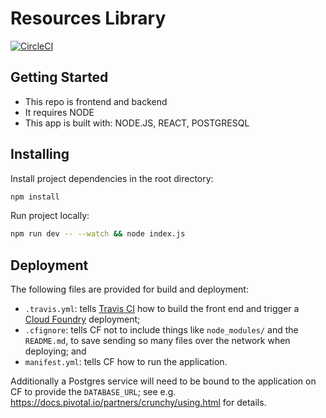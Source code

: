 # Resources Library

[![CircleCI](https://circleci.com/gh/CodeYourFuture/resource-library.svg?style=svg)](https://circleci.com/gh/CodeYourFuture/resource-library)

## Getting Started

- This repo is frontend and backend
- It requires NODE
- This app is built with:
  NODE.JS,
  REACT,
  POSTGRESQL

## Installing

Install project dependencies in the root directory:

```sh
npm install
```

Run project locally:

```sh
npm run dev -- --watch && node index.js
```

## Deployment

The following files are provided for build and deployment:

- `.travis.yml`: tells [Travis CI] how to build the front end and trigger a [Cloud Foundry](CF) deployment;
- `.cfignore`: tells CF not to include things like `node_modules/` and the `README.md`, to save sending so many files over the network when deploying; and
- `manifest.yml`: tells CF how to run the application.

Additionally a Postgres service will need to be bound to the application on CF to provide the `DATABASE_URL`; see e.g. https://docs.pivotal.io/partners/crunchy/using.html for details.

[cloud foundry]: https://www.cloudfoundry.org/
[travis ci]: https://travis-ci.org/

